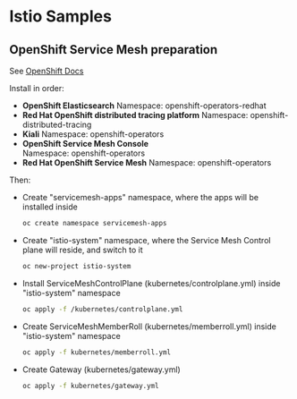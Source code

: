 # Istio Samples

## OpenShift Service Mesh preparation

See [OpenShift Docs](https://docs.openshift.com/container-platform/4.11/service_mesh/v2x/installing-ossm.html)

Install in order:

* **OpenShift Elasticsearch**
Namespace: openshift-operators-redhat
* **Red Hat OpenShift distributed tracing platform**
Namespace: openshift-distributed-tracing
* **Kiali**
Namespace: openshift-operators
* **OpenShift Service Mesh Console**  
Namespace: openshift-operators
* **Red Hat OpenShift Service Mesh**
Namespace: openshift-operators  

Then:

* Create "servicemesh-apps" namespace, where the apps will be installed inside
    ```sh
    oc create namespace servicemesh-apps
    ```
* Create "istio-system" namespace, where the Service Mesh Control plane will reside, and switch to it
    ```sh
    oc new-project istio-system
    ```
* Install ServiceMeshControlPlane (kubernetes/controlplane.yml) inside "istio-system" namespace
    ```sh
    oc apply -f /kubernetes/controlplane.yml
    ```
* Create ServiceMeshMemberRoll (kubernetes/memberroll.yml) inside "istio-system" namespace
    ```sh
    oc apply -f kubernetes/memberroll.yml
    ```
* Create Gateway (kubernetes/gateway.yml)  
    ```sh
    oc apply -f kubernetes/gateway.yml
    ```



